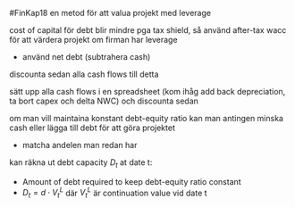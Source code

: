 #FinKap18
en metod för att valua projekt med leverage

cost of capital för debt blir mindre pga tax shield, så använd after-tax wacc för att värdera projekt om firman har leverage
- använd net debt (subtrahera cash)

discounta sedan alla cash flows till detta

sätt upp alla cash flows i en spreadsheet (kom ihåg add back depreciation, ta bort capex och delta NWC) och discounta sedan

om man vill maintaina konstant debt-equity ratio kan man antingen minska cash eller lägga till debt för att göra projektet
- matcha andelen man redan har

kan räkna ut debt capacity $D_t$ at date t:
- Amount of debt required to keep debt-equity ratio constant
- $D_t = d \cdot V_t^L$ där $V_t^L$ är continuation value vid date t